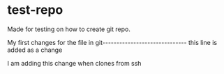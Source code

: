 # test-repo
Made for testing on how to create git repo.

My first changes for the file in git------------------------------ this line is added as a change

I am adding this change when clones from ssh
